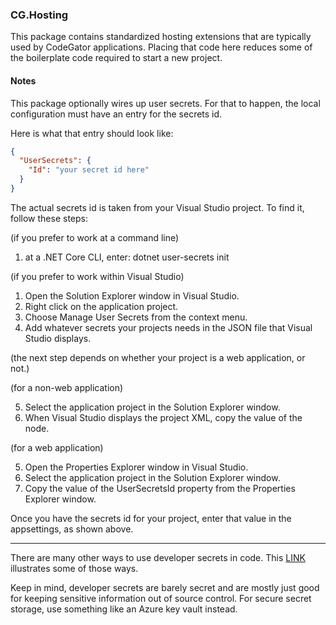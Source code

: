 ### CG.Hosting

This package contains standardized hosting extensions that are typically used by CodeGator applications. Placing that code here reduces some of the boilerplate code required to start a new project.

#### Notes

This package optionally wires up user secrets. For that to happen, the local configuration must have an entry for the secrets id.

Here is what that entry should look like:

```json
{
  "UserSecrets": {
    "Id": "your secret id here"
  }
}
```

The actual secrets id is taken from your Visual Studio project. To find it, follow these steps:

(if you prefer to work at a command line)

1. at a .NET Core CLI, enter: dotnet user-secrets init

(if you prefer to work within Visual Studio)

1. Open the Solution Explorer window in Visual Studio.
2. Right click on the application project.
3. Choose Manage User Secrets from the context menu.
4. Add whatever secrets your projects needs in the JSON file that Visual Studio displays.

(the next step depends on whether your project is a web application, or not.)

(for a non-web application)

5. Select the application project in the Solution Explorer window.
6. When Visual Studio displays the project XML, copy the value of the <UserSecretsId> node.

(for a web application)

5. Open the Properties Explorer window in Visual Studio.
6. Select the application project in the Solution Explorer window.
7. Copy the value of the UserSecretsId property from the Properties Explorer window.

Once you have the secrets id for your project, enter that value in the appsettings, as shown above.

---

There are many other ways to use developer secrets in code. This [LINK](https://docs.microsoft.com/en-us/aspnet/core/security/app-secrets?view=aspnetcore-3.1&tabs=windows) illustrates some of those ways.

Keep in mind, developer secrets are barely secret and are mostly just good for keeping sensitive information out of source control. For secure secret storage, use something like an Azure key vault instead.